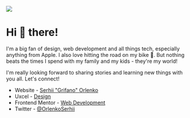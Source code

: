 ![](https://i.ibb.co/fQ1QHFF/Banner.jpg)

# Hi 👋 there!

I'm a big fan of design, web development and all things tech, especially
anything from Apple. I also love hitting the road on my bike 🚴. But nothing
beats the times I spend with my family and my kids - they're my world!

I'm really looking forward to sharing stories and learning new things with you
all. Let's connect!

- Website - [Serhii "Grifano" Orlenko](https://grifano.com)
- Uxcel - [Design](https://app.uxcel.com/ux/EE4PBID94EEH)
- Frontend Mentor -
  [Web Development](https://www.frontendmentor.io/profile/SO-Grifano)
- Twitter - [@OrlenkoSerhii](https://twitter.com/OrlenkoSerhii)
